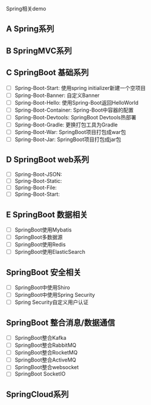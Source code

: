 Spring相关demo

## A Spring系列

## B SpringMVC系列

## C SpringBoot 基础系列
- [ ] Spring-Boot-Start: 使用spring initializer新建一个空项目
- [ ] Spring-Boot-Banner: 自定义Banner
- [ ] Spring-Boot-Hello: 使用Spring-Boot返回HelloWorld
- [ ] Spring-Boot-Container: Spring-Boot中容器的配置
- [ ] Spring-Boot-Devtools: SpringBoot Devtools热部署
- [ ] Spring-Boot-Gradle: 更换打包工具为Gradle
- [ ] Spring-Boot-War: SpringBoot项目打包成war包
- [ ] Spring-Boot-Jar: SpringBoot项目打包成jar包

## D SpringBoot web系列
- [ ] Spring-Boot-JSON: 
- [ ] Spring-Boot-Static:
- [ ] Spring-Boot-File:
- [ ] Spring-Boot-Start:

## E SpringBoot 数据相关
- [ ] SpringBoot使用Mybatis
- [ ] SpringBoot多数据源
- [ ] SpringBoot使用Redis
- [ ] SpringBoot使用ElasticSearch

## SpringBoot 安全相关
- [ ] SpringBoot中使用Shiro
- [ ] SpringBoot中使用Spring Security
- [ ] Spring Security自定义用户认证

## SpringBoot 整合消息/数据通信
- [ ] SpringBoot整合Kafka
- [ ] SpringBoot整合RabbitMQ
- [ ] SpringBoot整合RocketMQ
- [ ] SpringBoot整合ActiveMQ
- [ ] SpringBoot整合websocket
- [ ] SpringBoot SocketIO

## SpringCloud系列